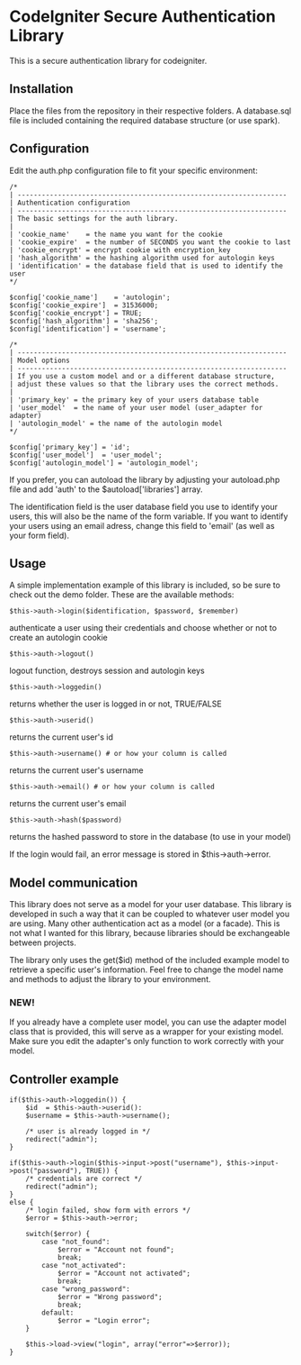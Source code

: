 CodeIgniter Secure Authentication Library
=========================================

This is a secure authentication library for codeigniter.

Installation
------------

Place the files from the repository in their respective folders. A database.sql file is included containing the required database structure (or use spark).

Configuration
-------------

Edit the auth.php configuration file to fit your specific environment:

    /*
	| -------------------------------------------------------------------
	| Authentication configuration
	| -------------------------------------------------------------------
	| The basic settings for the auth library.
	|
	| 'cookie_name'	   = the name you want for the cookie
	| 'cookie_expire'  = the number of SECONDS you want the cookie to last
	| 'cookie_encrypt' = encrypt cookie with encryption_key
	| 'hash_algorithm' = the hashing algorithm used for autologin keys
	| 'identification' = the database field that is used to identify the user
	*/

	$config['cookie_name']    = 'autologin';
	$config['cookie_expire']  = 31536000;
	$config['cookie_encrypt'] = TRUE;
	$config['hash_algorithm'] = 'sha256';
	$config['identification'] = 'username';

	/*
	| -------------------------------------------------------------------
	| Model options
	| -------------------------------------------------------------------
	| If you use a custom model and or a different database structure, 
	| adjust these values so that the library uses the correct methods.
	|
	| 'primary_key'	= the primary key of your users database table
	| 'user_model'	= the name of your user model (user_adapter for adapter)
	| 'autologin_model' = the name of the autologin model
	*/

	$config['primary_key'] = 'id';
	$config['user_model']  = 'user_model';
	$config['autologin_model'] = 'autologin_model';

If you prefer, you can autoload the library by adjusting your autoload.php file and add 'auth' to the $autoload['libraries'] array.

The identification field is the user database field you use to identify your users, this will also be the name of the form variable. If you want to identify your users using an email adress, change this field to 'email' (as well as your form field).
	
Usage
-----

A simple implementation example of this library is included, so be sure to check out the demo folder. These are the available methods:

    $this->auth->login($identification, $password, $remember)
authenticate a user using their credentials and choose whether or not to create an autologin cookie
	
    $this->auth->logout()
logout function, destroys session and autologin keys

    $this->auth->loggedin()
returns whether the user is logged in or not, TRUE/FALSE

    $this->auth->userid()
returns the current user's id

    $this->auth->username() # or how your column is called
returns the current user's username

    $this->auth->email() # or how your column is called
returns the current user's email

    $this->auth->hash($password)
returns the hashed password to store in the database (to use in your model)

If the login would fail, an error message is stored in $this->auth->error.

Model communication
-------------------

This library does not serve as a model for your user database. This library is developed in such a way that it can be coupled to whatever user model you are using. Many other authentication act as a model (or a facade). This is not what I wanted for this library, because libraries should be exchangeable between projects.

The library only uses the get($id) method of the included example model to retrieve a specific user's information. Feel free to change the model name and methods to adjust the library to your environment.

### NEW! ####
If you already have a complete user model, you can use the adapter model class that is provided, this will serve as a wrapper for your existing model. Make sure you edit the adapter's only function to work correctly with your model.

Controller example
------------------

	if($this->auth->loggedin()) {
		$id  = $this->auth->userid():
		$username = $this->auth->username();
	
		/* user is already logged in */
		redirect("admin");
	}
		 
	if($this->auth->login($this->input->post("username"), $this->input->post("password"), TRUE)) {
		/* credentials are correct */
		redirect("admin");
	}
	else {
		/* login failed, show form with errors */
		$error = $this->auth->error;
		 
		switch($error) {
			case "not_found":
				$error = "Account not found";
				break;
			case "not_activated":
				$error = "Account not activated";
				break;
			case "wrong_password":
				$error = "Wrong password";
				break;
			default:
				$error = "Login error";
		}
		 
		$this->load->view("login", array("error"=>$error));
	}